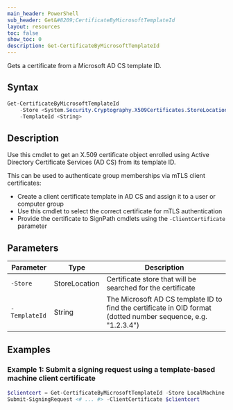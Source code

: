 ```yaml
---
main_header: PowerShell
sub_header: Get&#8209;CertificateByMicrosoftTemplateId
layout: resources
toc: false
show_toc: 0
description: Get-CertificateByMicrosoftTemplateId
---
```


Gets a certificate from a Microsoft AD CS template ID.

## Syntax

<div class="pssyntax" markdown="1">

~~~ powershell
Get-CertificateByMicrosoftTemplateId
    -Store <System.Security.Cryptography.X509Certificates.StoreLocation>
    -TemplateId <String>
~~~
</div>

## Description

Use this cmdlet to get an X.509 certificate object enrolled using Active Directory Certificate Services (AD CS) from its template ID.

This can be used to authenticate group memberships via mTLS client certificates:

- Create a client certificate template in AD CS and assign it to a user or computer group
- Use this cmdlet to select the correct certificate for mTLS authentication
- Provide the certificate to SignPath cmdlets using the `-ClientCertificate` parameter

## Parameters

| Parameter                                 | Type              | Description                                                   
|-------------------------------------------|-------------------|---------------------------------------------------------------
| `-Store`                                  | StoreLocation     | Certificate store that will be searched for the certificate    
| `-TemplateId`                             | String            | The Microsoft AD CS template ID to find the certificate in OID format (dotted number sequence, e.g. "1.2.3.4")

## Examples

### Example 1: Submit a signing request using a template-based machine client certificate

~~~ powershell
$clientcert = Get-CertificateByMicrosoftTemplateId -Store LocalMachine -TemplateId "1.2.3.4"
Submit-SigningRequest <# ... #> -ClientCertificate $clientcert
~~~